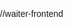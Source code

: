 //waiter-frontend
<!DOCTYPE html>
<html lang="en">
<head>
    <meta charset="UTF-8">
    <meta name="viewport" content="width=device-width, initial-scale=1.0">
    <title>Hotel Order System</title>
    <style>
        body {
            margin: 0;
            padding: 0;
            font-family: Arial, sans-serif;
            background-image: url('pexels-mikitayo-17926439.jpg'); /* Add the hotel lobby background image here */
            background-size: cover;
            background-position: center;
            height: 100vh;
        }

        .container {
            display: flex;
            flex-direction: row;
            justify-content: space-between;
            padding: 20px;
            height: 100%;
        }

        .sidebar {
            width: 255px;
            background-color: rgba(255, 255, 255, 0.9);
            padding: 20px;
            border-radius: 10px;
            display: flex;
            flex-direction: column;
        }

        .sidebar button, .sidebar input {
            display: block;
            width: 85%;
            margin-bottom: 10px;
            padding: 10px;
            background-color: #f8f9fa;
            border: 1px solid #ddd;
            border-radius: 5px;
            cursor: pointer;
            font-size: 16px;
        }

        .sidebar button:hover {
            background-color: #007bff;
            color: white;
        }

        .header {
            text-align: center;
            margin-bottom: 20px;
            position: relative;
        }

        /* Add frame around HOTEL NAME */
        .header h1 {
            font-size: 40px;
            color: white;
            margin-bottom: 20px;
            padding: 10px;
            background-image: url('header_background.jpg'); /* Background image for frame */
            background-size: cover;
            background-position: center;
            display: inline-block;
            border-radius: 10px;
            box-shadow: 0 4px 8px rgba(0, 0, 0, 0.3);
        }

        .header .menu-buttons {
            display: flex;
            justify-content: space-between;
            max-width: 400px;
            margin: 0 auto;
        }

        .menu-buttons button {
            background-color: #007bff;
            color: white;
            padding: 10px 20px;
            border: none;
            border-radius: 5px;
            cursor: pointer;
        }

        .menu-buttons button:hover {
            background-color: #0056b3;
        }

        .order-section {
            flex-grow: 1;
            margin: 20px;
            display: flex;
            flex-direction: column;
            justify-content: space-between;
            /* Removing background and frame */
            background: none;
            padding: 20px;
        }

        .send-order {
            text-align: center;
        }

        .send-order button {
            background-color: #28a745;
            color: white;
            padding: 15px 30px;
            font-size: 18px;
            border: none;
            border-radius: 5px;
            cursor: pointer;
        }

        .send-order button:hover {
            background-color: #218838;
        }

        .notification {
            position: absolute;
            top: 20px;
            right: 20px;
        }

        .icon {
            display: block;
            text-align: center;
        }

        .icon img {
            width: 100px;
            height: 100px;
            border-radius: 50%;
            margin-bottom: 10px;
        }

        label {
            font-size: 16px;
        }
    </style>
</head>
<body>

    <div class="header">
        <!-- Framed HOTEL NAME with background image -->
        <h1>HOTEL NAME</h1>
        <div class="menu-buttons">
            <button>Menu</button>
            <button>Log Out</button>
            <button>Notification</button>
        </div>
    </div>

    <div class="container">
        <!-- Sidebar -->
        <div class="sidebar">
            <div class="icon">
                <img src="waiter.PNG" alt="Waiter Icon">
            </div>
            <button>Take Order</button>
            <label>No of customers</label>
            <input type="text" placeholder="Enter number of customers">
            <label>Table No</label>
            <input type="text" placeholder="Enter table number">
            <label>Beverages</label>
            <input type="text" placeholder="Enter beverage">
            <label>Main Dish</label>
            <input type="text" placeholder="Enter main dish">
            <label>Sides</label>
            <input type="text" placeholder="Enter sides">
            <label>Appetizers</label>
            <input type="text" placeholder="Enter appetizer">
            <label>Desserts</label>
            <input type="text" placeholder="Enter dessert">
            <label>Soup</label>
            <input type="text" placeholder="Enter soup">
        </div>

        <!-- Order Section without a frame -->
        <div class="order-section">
            <!-- Placeholder for additional content -->
            <div class="send-order">
                <button>Send Order</button>
            </div>
        </div>
    </div>

</body>
</html>


